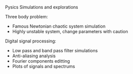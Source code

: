 Pysics Simulations and explorations

Three body problem:
  - Famous Newtonian chaotic system simulation
  - Highly unstable system, change parameters with caution

    
Digital signal processing:
  - Low pass and band pass filter simulations
  - Anti-aliasing analysis
  - Fourier components editting
  - Plots of signals and spectrums

